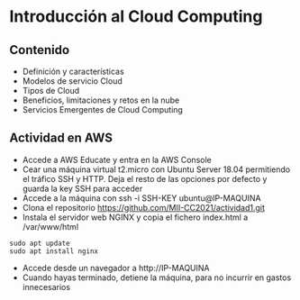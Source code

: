 # Introducción al Cloud Computing

## Contenido

- Definición y características
- Modelos de servicio Cloud
- Tipos de Cloud
- Beneficios, limitaciones y retos en la nube
- Servicios Emergentes de Cloud Computing


## Actividad en AWS

- Accede a AWS Educate y entra en la AWS Console
- Cear una máquina virtual t2.micro con Ubuntu Server 18.04 permitiendo el tráfico SSH y HTTP. Deja el resto de las opciones por defecto y guarda la key SSH para acceder
- Accede a la máquina con ssh -i SSH-KEY ubuntu@IP-MAQUINA
- Clona el repositorio https://github.com/MII-CC2021/actividad1.git
- Instala el servidor web NGINX y copia el fichero index.html a /var/www/html
```
sudo apt update
sudo apt install nginx
```
- Accede desde un navegador a http://IP-MAQUINA
- Cuando hayas terminado, detiene la máquina, para no incurrir en gastos innecesarios
